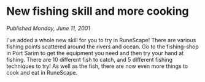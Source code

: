 # New fishing skill and more cooking
*Published Monday, June 11, 2001*

I've added a whole new skill for you to try in RuneScape! There are various fishing points scattered around the rivers and ocean. Go to the fishing-shop in Port Sarim to get the equipment you need and then try your hand at fishing. There are 10 different fish to catch, and 5 different fishing techniques to try!
As well as the fish, there are now even more things to cook and eat in RuneScape.
